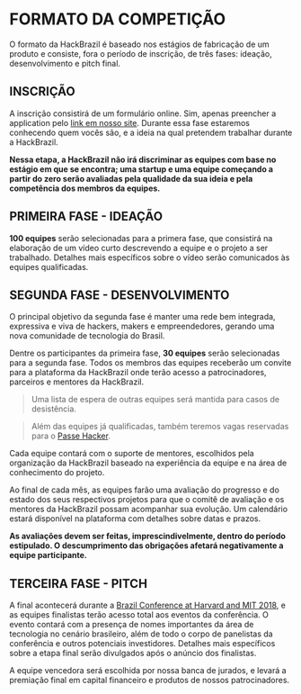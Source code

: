 <!-- links -->
<!-- TODO(allan): add link to form -->
[signup-form]: http://link.to.form
[hacker-form]: https://allanscosta.typeform.com/to/X7GVNW
[conference]: http://www.brazilconference.org

# FORMATO DA COMPETIÇÃO
O formato da HackBrazil é baseado nos estágios de fabricação de um produto e consiste, fora o período de inscrição, de três fases: ideação, desenvolvimento e pitch final.

## INSCRIÇÃO

A inscrição consistirá de um formulário online. Sim, apenas preencher a application pelo [link em nosso site][signup-form]. Durante essa fase estaremos conhecendo quem vocês são, e a ideia na qual pretendem trabalhar durante a HackBrazil.

**Nessa etapa, a HackBrazil não irá discriminar as equipes com base no estágio em que se encontra; uma startup e uma equipe começando a partir do zero serão avaliadas pela qualidade da sua ideia e pela competência dos membros da equipes.**

## PRIMEIRA FASE - IDEAÇÃO

**100 equipes** serão selecionadas para a primera fase, que consistirá na elaboração de um vídeo curto descrevendo a equipe e o projeto a ser trabalhado. Detalhes mais específicos sobre o vídeo serão comunicados às equipes qualificadas.

## SEGUNDA FASE - DESENVOLVIMENTO

O principal objetivo da segunda fase é manter uma rede bem integrada, expressiva e viva de hackers, makers e empreendedores, gerando uma nova comunidade de tecnologia do Brasil.

Dentre os participantes da primeira fase, **30 equipes** serão selecionadas para a segunda fase. Todos os membros das equipes receberão um convite para a plataforma da HackBrazil onde terão acesso a patrocinadores, parceiros e mentores da HackBrazil.

> Uma lista de espera de outras equipes será mantida para casos de desistência.

> Além das equipes já qualificadas, também teremos vagas reservadas para o [Passe Hacker](passe-hacker.md).

Cada equipe contará com o suporte de mentores, escolhidos pela organização da HackBrazil baseado na experiência da equipe e na área de conhecimento do projeto.

Ao final de cada mês, as equipes farão uma avaliação do progresso e do estado dos seus respectivos projetos para que o comitê de avaliação e os mentores da HackBrazil possam acompanhar sua evolução. Um calendário estará disponível na plataforma com detalhes sobre datas e prazos.

**As avaliações devem ser feitas, imprescindivelmente, dentro do período estipulado. O descumprimento das obrigações afetará negativamente a equipe participante.**

## TERCEIRA FASE - PITCH

A final acontecerá durante a [Brazil Conference at Harvard and MIT 2018][conference], e as equipes finalistas terão acesso total aos eventos da conferência. O evento contará com a presença de nomes importantes da área de tecnologia no cenário brasileiro, além de todo o corpo de panelistas da conferência e outros potenciais investidores. Detalhes mais específicos sobre a etapa final serão divulgados após o anúncio dos finalistas.

A equipe vencedora será escolhida por nossa banca de jurados, e levará a premiação final em capital financeiro e produtos de nossos patrocinadores.
